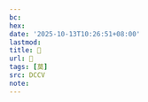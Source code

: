 ```yaml
---
bc:
hex:
date: '2025-10-13T10:26:51+08:00'
lastmod:
title: 􁝽
url: 􁝽
tags: [莫]
src: DCCV
note:
---
```

